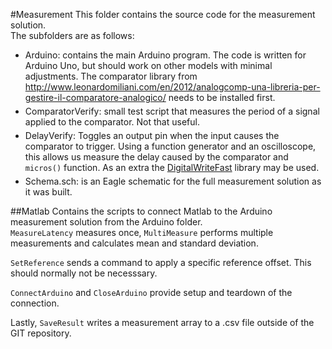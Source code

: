 <style>
li {margin-bottom: 5px;}
</style>

#Measurement
This folder contains the source code for the measurement solution.  
The subfolders are as follows:
* Arduino: contains the main Arduino program. The code is written for Arduino Uno, but should work on other models with minimal adjustments.
The comparator library from http://www.leonardomiliani.com/en/2012/analogcomp-una-libreria-per-gestire-il-comparatore-analogico/ needs to be installed first.
* ComparatorVerify: small test script that measures the period of a signal applied to the comparator. Not that useful.
* DelayVerify: Toggles an output pin when the input causes the comparator to trigger. Using a function generator and an oscilloscope, this allows us measure the delay caused by the comparator and ``micros()`` function. As an extra the [DigitalWriteFast](https://github.com/NicksonYap/digitalWriteFast) library may be used.
* Schema.sch: is an Eagle schematic for the full measurement solution as it was built.

##Matlab
Contains the scripts to connect Matlab to the Arduino measurement solution from the Arduino folder.  
``MeasureLatency`` measures once, ``MultiMeasure`` performs multiple measurements and calculates mean and standard deviation. 

``SetReference`` sends a command to apply a specific reference offset. This should normally not be necesssary.

``ConnectArduino`` and  ``CloseArduino`` provide setup and teardown of the connection.

Lastly, ``SaveResult`` writes a measurement array to a .csv file outside of the GIT repository.